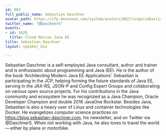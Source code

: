 ```yaml
---
id: 882
full_public_name: Sebastian Daschner
avatar_path: https://cfp.devnexus.com/system/avatars/882/large/sebastian2.jpg?1507495851
twitter_name: "@DaschnerS"
events:
- id: 1620
  title: Cloud Native Java EE
title: Sebastian Daschner
layout: speaker_bio

---
```

Sebastian Daschner is a self-employed Java consultant, author and trainer and is enthusiastic about programming and Java (EE). He is the author of the book ‘Architecting Modern Java EE Applications’. Sebastian is participating in the JCP, helping forming the future standards of Java EE, serving in the JAX-RS, JSON-P and Config Expert Groups and collaborating on various open source projects. For his contributions in the Java community and ecosystem he was recognized as a Java Champion, Oracle Developer Champion and double 2016 JavaOne Rockstar. Besides Java, Sebastian is also a heavy user of Linux and container technologies like Docker. He evangelizes computer science practices on https://blog.sebastian-daschner.com, his newsletter, and on Twitter via @DaschnerS. When not working with Java, he also loves to travel the world — either by plane or motorbike.
